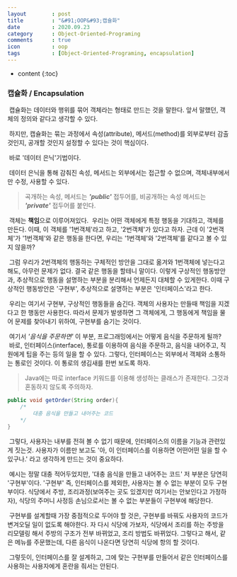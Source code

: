 ```yaml
---
layout        : post
title         : "&#91;OOP&#93;캡슐화"
date          : 2020.09.23
category      : Object-Oriented-Programing
comments      : true
icon          : oop
tags          : [Object-Oriented-Programing, encapsulation]
---
```


* content
{:toc}

### 캡슐화 / Encapsulation

&nbsp;캡슐화는 데이터와 행위를 묶어 객체라는 형태로 만드는 것을 말한다. 앞서 말했던, 객체의 정의와 같다고 생각할 수 있다.

&nbsp;하지만, 캡슐화는 묶는 과정에서 속성(attribute), 메서드(method)를 외부로부터 감출 것인지, 공개할 것인지 설정할 수 있다는 것이 핵심이다.

&nbsp;바로 '데이터 은닉'기법이다.

&nbsp;데이터 은닉을 통해 감춰진 속성, 메서드는 외부에서는 접근할 수 없으며, 객체내부에서만 수정, 사용할 수 있다.

> 곡개하는 속성, 메서드는 _**'public'**_ 접두어를, 비공개하는 속성 메서드는  _**'private'**_ 접두어를 붙인다. 

&nbsp;객체는 **책임**으로 이루어져있다.
&nbsp;우리는 어떤 객체에게 특정 행동을 기대하고, 객체를 만든다. 이때, 이 객체를 '1번객체'라고 하고, '2번객체'가 있다고 하자. 근데 이 '2번객체'가 '1번객체'와 같은 행동을 한다면, 우리는 '1번객체'와 '2번객체'를 같다고 볼 수 있지 않을까? 

&nbsp;그럼 우리가 2번객체의 행동하는 구체적인 방안을 그대로 옮겨와 1번객체에 넣는다고 해도, 아무런 문제가 없다. 결국 같은 행동을 할테니 말이다. 이렇게 구상적인 행동방안과,  추상적으로 행동을 설명하는 부분을 분리해서 언제든지 대체할 수 있게한다. 이때 구상적인 행동방안은 '구현부', 추상적으로 설명하는 부분은 '인터페이스'라고 한다.

&nbsp;우리는 여기서 구현부, 구상적인 행동들을 숨긴다. 객체의 사용자는 만들때 책임을 지겠다고 한 행동만 사용한다. 따라서 문제가 발생하면 그 객체에게, 그 행동에게 책임을 물어 문제를 찾아내기 위하여, 구현부를 숨기는 것이다.

&nbsp;여기서 _'음식을 주문하면'_ 이 부분, 프로그래밍에서는 어떻게 음식을 주문하게 될까?
&nbsp;바로, 인터페이스(interface), 통로를 이용하여 음식을 주문하고, 음식을 내어주고, 직원에게 팁을 주는 등의 일을 할 수 있다. 그렇다, 인터페이스는 외부에서 객체와 소통하는 통로인 것이다. 이 통로의 생김새를 한번 보도록 하자.

>  Java에는 따로 interface 키워드를 이용해 생성하는 클래스가 존재한다. 그것과 혼동하지 않도록 주의하자. 

```java
public void getOrder(String order){
	/*
		대충 음식을 만들고 내어주는 코드
	*/
}
```

&nbsp;그렇다, 사용자는 내부를 전혀 볼 수 없기 때문에, 인터페이스의 이름을 기능과 관련있게 짓는것. 사용자가 이름만 보고도 '아, 이 인터페이스를 이용하면 어떤어떤 일을 할 수 있구나.' 라고 생각하게 만드는 것이 중요하다.

&nbsp;예시는 정말 대충 적어두었지만, '대충 음식을 만들고 내어주는 코드' 저 부분은 당연히 '구현부'이다. '구현부' 즉, 인터페이스를 제외한, 사용자는 볼 수 없는 부분이 모두 구현부이다. 식당에서 주방, 조리과정(보여주는 곳도 있겠지만 여기서는 안보인다고 가정하자), 식당의 주머니 사정등 손님으로서는 볼 수 없는 부분들이 구현부에 해당한다.

&nbsp;구현부를 설계할때 가장 중점적으로 두어야 할 것은, 구현부를 바꿔도 사용자의 코드가 변겨오딜 일이 없도록 해야한다. 자 다시 식당에 가보자, 식당에서 조리를 하는 주방을 리모델링 해서 주방의 구조가 전부 바뀌었고, 조리 방법도 바뀌었다. 그렇다고 해서, 같은 메뉴를 주문했는데, 다른 음식이 나온다면 당연히 식당에 항의 할 것이다.

&nbsp;그렇듯이, 인터페이스를 잘 설계하고, 그에 맞는 구현부를 만들어서 같은 인터페이스를 사용하는 사용자에게 혼란을 줘서는 안된다.
